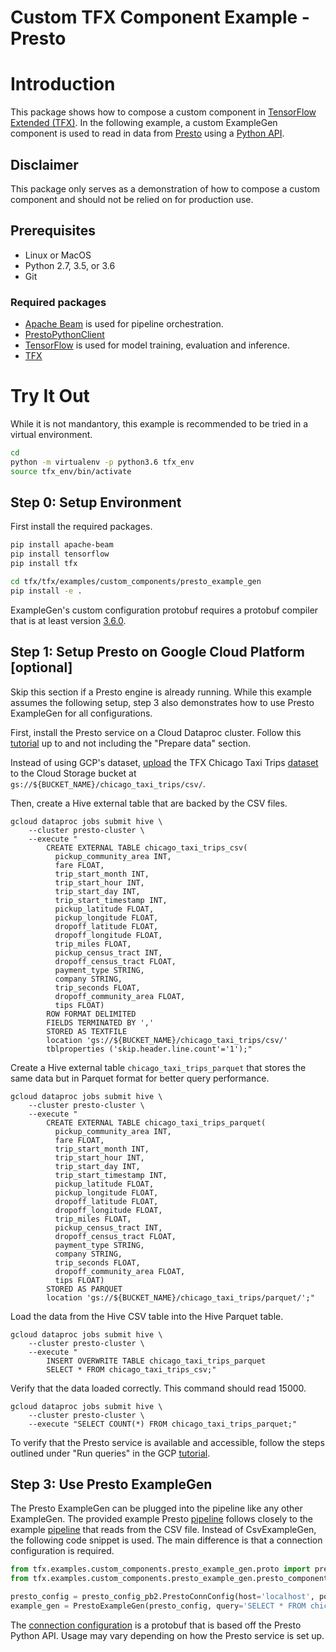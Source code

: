 # Custom TFX Component Example - Presto

# Introduction
This package shows how to compose a custom component in [TensorFlow Extended (TFX)](https://tensorflow.org/tfx). In the following example, a custom ExampleGen component is used to read in data from [Presto](https://prestodb.github.io) using a [Python API](https://github.com/prestodb/presto-python-client/).

## Disclaimer
This package only serves as a demonstration of how to compose a custom component and should not be relied on for production use.

## Prerequisites
* Linux or MacOS
* Python 2.7, 3.5, or 3.6
* Git

### Required packages
* [Apache Beam](https://beam.apache.org/) is used for pipeline orchestration.
* [PrestoPythonClient](https://pypi.org/project/presto-python-client/)
* [TensorFlow](https://tensorflow.org) is used for model training, evaluation and inference.
* [TFX](https://pypi.org/project/tfx/)

# Try It Out
While it is not mandantory, this example is recommended to be tried in a virtual environment.

```bash
cd
python -m virtualenv -p python3.6 tfx_env
source tfx_env/bin/activate
```

## Step 0: Setup Environment
First install the required packages.

```bash
pip install apache-beam
pip install tensorflow
pip install tfx

cd tfx/tfx/examples/custom_components/presto_example_gen
pip install -e .
```

ExampleGen's custom configuration protobuf requires a protobuf compiler that is
at least version [3.6.0](http://google.github.io/proto-lens/installing-protoc.html).

## Step 1: Setup Presto on Google Cloud Platform [optional]
Skip this section if a Presto engine is already running. While this example
assumes the following setup, step 3 also demonstrates how to use Presto
ExampleGen for all configurations.

First, install the Presto service on a Cloud Dataproc cluster. Follow this
[tutorial](https://cloud.google.com/dataproc/docs/tutorials/presto-dataproc)
up to and not including the "Prepare data" section.

Instead of using GCP's dataset, [upload](https://cloud.google.com/storage/docs/uploading-objects)
the TFX Chicago Taxi Trips [dataset](https://github.com/tensorflow/tfx/tree/master/tfx/examples/chicago_taxi_pipeline/data/simple) to the Cloud Storage bucket at `gs://${BUCKET_NAME}/chicago_taxi_trips/csv/`.

Then, create a Hive external table that are backed by the CSV files.

```
gcloud dataproc jobs submit hive \
    --cluster presto-cluster \
    --execute "
        CREATE EXTERNAL TABLE chicago_taxi_trips_csv(
          pickup_community_area INT,
          fare FLOAT,
          trip_start_month INT,
          trip_start_hour INT,
          trip_start_day INT,
          trip_start_timestamp INT,
          pickup_latitude FLOAT,
          pickup_longitude FLOAT,
          dropoff_latitude FLOAT,
          dropoff_longitude FLOAT,
          trip_miles FLOAT,
          pickup_census_tract INT,
          dropoff_census_tract FLOAT,
          payment_type STRING,
          company STRING,
          trip_seconds FLOAT,
          dropoff_community_area FLOAT,
          tips FLOAT)
        ROW FORMAT DELIMITED
        FIELDS TERMINATED BY ','
        STORED AS TEXTFILE
        location 'gs://${BUCKET_NAME}/chicago_taxi_trips/csv/'
        tblproperties ('skip.header.line.count'='1');"
```

Create a Hive external table `chicago_taxi_trips_parquet` that stores the same
data but in Parquet format for better query performance.

```
gcloud dataproc jobs submit hive \
    --cluster presto-cluster \
    --execute "
        CREATE EXTERNAL TABLE chicago_taxi_trips_parquet(
          pickup_community_area INT,
          fare FLOAT,
          trip_start_month INT,
          trip_start_hour INT,
          trip_start_day INT,
          trip_start_timestamp INT,
          pickup_latitude FLOAT,
          pickup_longitude FLOAT,
          dropoff_latitude FLOAT,
          dropoff_longitude FLOAT,
          trip_miles FLOAT,
          pickup_census_tract INT,
          dropoff_census_tract FLOAT,
          payment_type STRING,
          company STRING,
          trip_seconds FLOAT,
          dropoff_community_area FLOAT,
          tips FLOAT)
        STORED AS PARQUET
        location 'gs://${BUCKET_NAME}/chicago_taxi_trips/parquet/';"
```

Load the data from the Hive CSV table into the Hive Parquet table.

```
gcloud dataproc jobs submit hive \
    --cluster presto-cluster \
    --execute "
        INSERT OVERWRITE TABLE chicago_taxi_trips_parquet
        SELECT * FROM chicago_taxi_trips_csv;"
```
 
Verify that the data loaded correctly. This command should read 15000.

```
gcloud dataproc jobs submit hive \
    --cluster presto-cluster \
    --execute "SELECT COUNT(*) FROM chicago_taxi_trips_parquet;"
```

To verify that the Presto service is available and accessible, follow the steps
outlined under "Run queries" in the GCP [tutorial](https://cloud.google.com/dataproc/docs/tutorials/presto-dataproc#run_queries).

## Step 3: Use Presto ExampleGen
The Presto ExampleGen can be plugged into the pipeline like any other
ExampleGen. The provided example Presto [pipeline](https://github.com/tensorflow/tfx/blob/master/tfx/examples/custom_components/presto_example_gen/example/taxi_pipeline_presto.py) follows closely to the example [pipeline](https://github.com/tensorflow/tfx/blob/master/tfx/examples/chicago_taxi_pipeline/taxi_pipeline_beam.py) that reads from the CSV file. Instead
of CsvExampleGen, the following code snippet is used. The main difference is that a connection configuration is required.

```python
from tfx.examples.custom_components.presto_example_gen.proto import presto_config_pb2
from tfx.examples.custom_components.presto_example_gen.presto_component.component import PrestoExampleGen

presto_config = presto_config_pb2.PrestoConnConfig(host='localhost', port=8080)
example_gen = PrestoExampleGen(presto_config, query='SELECT * FROM chicago_taxi_trips_parquet')
```

The [connection configuration](https://github.com/tensorflow/tfx/blob/master/tfx/examples/custom_components/presto_example_gen/proto/presto_config.proto) is a protobuf that is based off the Presto Python API. Usage may vary depending on how the Presto service is set up.

